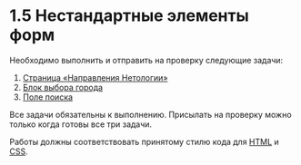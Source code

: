 # 1.5 Нестандартные элементы форм

Необходимо выполнить и отправить на проверку следующие задачи:

1. [Страница «Направления Нетологии»](./courses/)
2. [Блок выбора города](./city-select/)
3. [Поле поиска](./search-field/)

Все задачи обязательны к выполнению. Присылать на проверку можно только когда готовы все три задачи.

Работы должны соответствовать принятому стилю кода для [HTML](https://github.com/netology-code/codestyle/tree/master/html) и [CSS](https://github.com/netology-code/codestyle/tree/master/css).
